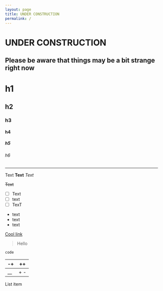 ```yaml
---
layout: page
title: UNDER CONSTRUCTION
permalink: /
---
```

# UNDER CONSTRUCTION
## Please be aware that things may be a bit strange right now

# h1
## h2
### h3
#### h4
##### h5
###### h6

---
Text
**Text**
*Text*

~~Text~~

 - [ ] Text
 - [ ] text
 - [ ] TexT
 - text
 - text
 - text
 
 [Cool link](/noLink)

> Hello

    code

| -+ | ++ |
|--|--|
| __ | + - |


List item
